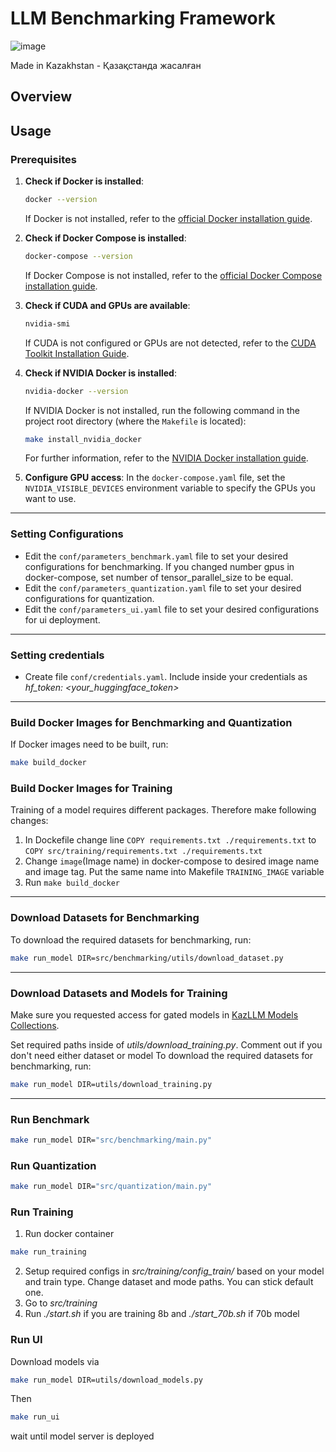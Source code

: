 # LLM Benchmarking Framework
![image](https://github.com/user-attachments/assets/a0420652-4e7c-483b-a902-ca10ac73b7c8)

Made in Kazakhstan - Қазақстанда жасалған
## Overview


## Usage

### Prerequisites

1. **Check if Docker is installed**:
   ```bash
   docker --version
   ```
   If Docker is not installed, refer to the [official Docker installation guide](https://docs.docker.com/get-docker/).

2. **Check if Docker Compose is installed**:
   ```bash
   docker-compose --version
   ```
   If Docker Compose is not installed, refer to the [official Docker Compose installation guide](https://docs.docker.com/compose/install/).

3. **Check if CUDA and GPUs are available**:
   ```bash
   nvidia-smi
   ```
   If CUDA is not configured or GPUs are not detected, refer to the [CUDA Toolkit Installation Guide](https://developer.nvidia.com/cuda-toolkit).

4. **Check if NVIDIA Docker is installed**:
   ```bash
   nvidia-docker --version
   ```
   If NVIDIA Docker is not installed, run the following command in the project root directory (where the `Makefile` is located):
   ```bash
   make install_nvidia_docker
   ```
   For further information, refer to the [NVIDIA Docker installation guide](https://docs.nvidia.com/datacenter/cloud-native/container-toolkit/install-guide.html).

5. **Configure GPU access**:
   In the `docker-compose.yaml` file, set the `NVIDIA_VISIBLE_DEVICES` environment variable to specify the GPUs you want to use.
---

### Setting Configurations

- Edit the `conf/parameters_benchmark.yaml` file to set your desired configurations for benchmarking. If you changed number gpus in docker-compose, set number of tensor_parallel_size to be equal.
- Edit the `conf/parameters_quantization.yaml` file to set your desired configurations for quantization.
- Edit the `conf/parameters_ui.yaml` file to set your desired configurations for ui deployment.

---

### Setting credentials

- Create file  `conf/credentials.yaml`. Include inside your credentials as *hf_token: <your_huggingface_token>* 

---

### Build Docker Images for Benchmarking and Quantization

If Docker images need to be built, run:
```bash
make build_docker
```

### Build Docker Images for Training
Training of a model requires different packages. Therefore make following changes:

1) In Dockefile change line ```COPY requirements.txt ./requirements.txt``` to ```COPY src/training/requirements.txt ./requirements.txt``` 
2) Change ```image```(Image name) in docker-compose to desired image name and image tag. Put the same name into Makefile ```TRAINING_IMAGE``` variable
3) Run ```make build_docker```

---

### Download Datasets for Benchmarking

To download the required datasets for benchmarking, run:
```bash
make run_model DIR=src/benchmarking/utils/download_dataset.py
```
---


### Download Datasets and Models for Training

Make sure you requested access for gated models in [KazLLM Models Collections](https://huggingface.co/collections/issai/issai-kazllm-10-6732d58c81bcaf177442c362).

Set required paths inside of *utils/download_training.py*. Comment out if you don't need either dataset or model
To download the required datasets for benchmarking, run:
```bash
make run_model DIR=utils/download_training.py
```
---

### Run Benchmark

```bash
make run_model DIR="src/benchmarking/main.py"
```

### Run Quantization

```bash
make run_model DIR="src/quantization/main.py"
```

### Run Training
1) Run docker container
```bash
make run_training
```
2) Setup required configs in *src/training/config_train/* based on your model and train type. Change dataset and mode paths. You can stick default one.
3) Go to *src/training*
4) Run *./start.sh* if you are training 8b and *./start_70b.sh* if 70b model

### Run UI
Download models via
```bash
make run_model DIR=utils/download_models.py
```
Then
```bash
make run_ui
```
wait until model server is deployed
